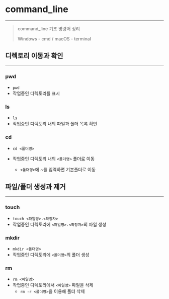 # command_line

---

> command_line 기초 명령어 정리
>
> Windows - cmd / macOS - terminal

## 디렉토리 이동과 확인

---

### pwd

- `pwd`
- 작업중인 디렉토리를 표시

### ls

- `ls`
- 작업중인 디렉토리 내의 파일과 폴더 목록 확인

### cd

- `cd <폴더명>`

- 작업중인 디렉토리 내의 `<폴더명>` 폴더로 이동

  - `<폴더명>`에 ~를 입력하면 기본폴더로 이동

  

## 파일/폴더 생성과 제거

---

### touch

- `touch <파일명>.<확장자>` 
- 작업중인 디렉토리에 `<파일명>.<확장자>`의 파일 생성

### mkdir

- `mkdir <폴더명>` 
- 작업중인 디렉토리에 `<폴더명>`의 폴더 생성

### rm

- `rm <파일명>`
- 작업중인 디렉토리에서 `<파일명>` 파일을 삭제
  - `rm -r <폴더명>`을 이용해 폴더 삭제